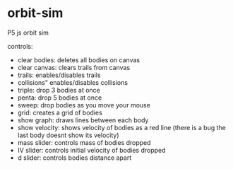 # orbit-sim
P5 js orbit sim

controls:
 - clear bodies: deletes all bodies on canvas
 - clear canvas: clears trails from canvas
 - trails: enables/disables trails
 - collisions" enables/disables collisions
 - triple: drop 3 bodies at once
 - penta: drop 5 bodies at once
 - sweep: drop bodies as you move your mouse
 - grid: creates a grid of bodies
 - show graph: draws lines between each body
 - show velocity: shows velocity of bodies as a red line (there is a bug the last body doesnt show its velocity)
 - mass slider: controls mass of bodies dropped
 - IV slider: controls initial velocity of bodies dropped
 - d slider: controls bodies distance apart
